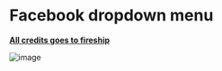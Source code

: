 # Facebook dropdown menu

[**All credits goes to fireship**](https://github.com/fireship-io/229-multi-level-dropdown)

![image](https://im5.ezgif.com/tmp/ezgif-5-e3580d2160.gif)
